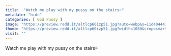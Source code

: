 ```yaml
---
title:  "Watch me play with my pussy on the stairs💦"
metadate: "hide"
categories: [ God Pussy ]
image: "https://preview.redd.it/altlcp60izp51.jpg?auto=webp&s=11d404441fa1dab925db01862e51ef87c668e826"
thumb: "https://preview.redd.it/altlcp60izp51.jpg?width=1080&crop=smart&auto=webp&s=4272a28f882e790402526096f9337e69c8c0bb44"
visit: ""
---
```

Watch me play with my pussy on the stairs💦
